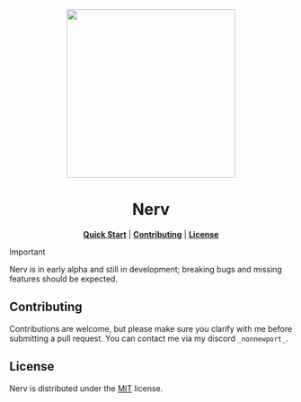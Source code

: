 <div align="center">
    <img src="./res/nerv.webp" height=300>
    <h1>Nerv</h1>

[**Quick Start**](#) | [**Contributing**](#contributing) | [**License**](#license)

</div>

> [!IMPORTANT]
> Nerv is in early alpha and still in development; breaking bugs and missing features should be expected.

## Contributing

Contributions are welcome, but please make sure you clarify with me before submitting a pull request. You can contact me via my discord `_nonnewport_`.

## License

Nerv is distributed under the [MIT](./LICENSE) license.
